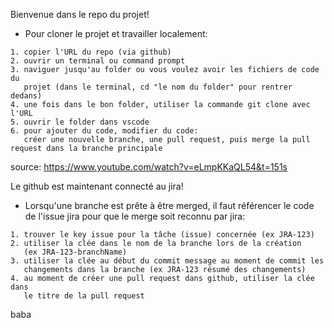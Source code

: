 Bienvenue dans le repo du projet! 
   - Pour cloner le projet et travailler localement:
   
    1. copier l'URL du repo (via github)
    2. ouvrir un terminal ou command prompt
    3. naviguer jusqu'au folder ou vous voulez avoir les fichiers de code du 
       projet (dans le terminal, cd "le nom du folder" pour rentrer dedans)
    4. une fois dans le bon folder, utiliser la commande git clone avec l'URL
    5. ouvrir le folder dans vscode
    6. pour ajouter du code, modifier du code: 
       créer une nouvelle branche, une pull request, puis merge la pull request dans la branche principale

source: https://www.youtube.com/watch?v=eLmpKKaQL54&t=151s

Le github est maintenant connecté au jira!

   - Lorsqu'une branche est prête à être merged, il faut référencer le code de 
     l'issue jira pour que le merge soit reconnu par jira:
   
    1. trouver le key issue pour la tâche (issue) concernée (ex JRA-123)
    2. utiliser la clée dans le nom de la branche lors de la création
       (ex JRA-123-branchName)
    3. utiliser la clée au début du commit message au moment de commit les 
       changements dans la branche (ex JRA-123 résumé des changements)
    4. au moment de créer une pull request dans github, utiliser la clée dans
       le titre de la pull request

baba